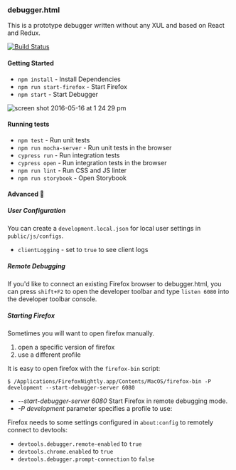 ### debugger.html

This is a prototype debugger written without any XUL and based on React and Redux.

[![Build Status](https://travis-ci.org/jlongster/debugger.html.svg?branch=master)](https://travis-ci.org/jlongster/debugger.html)

#### Getting Started

* `npm install` - Install Dependencies
* `npm run start-firefox` - Start Firefox
* `npm start` - Start Debugger

![screen shot 2016-05-16 at 1 24 29 pm](https://cloud.githubusercontent.com/assets/254562/15297643/34575ca6-1b69-11e6-9703-8ba0a029d4f9.png)

#### Running tests
* `npm test` - Run unit tests
* `npm run mocha-server` - Run unit tests in the browser
* `cypress run` - Run integration tests
* `cypress open` - Run integration tests in the browser
* `npm run lint` - Run CSS and JS linter
* `npm run storybook` - Open Storybook

#### Advanced :see_no_evil:

##### User Configuration

You can create a `development.local.json` for local user settings in `public/js/configs`.

+ `clientLogging` - set to `true` to see client logs

##### Remote Debugging
If you'd like to connect an existing Firefox browser to debugger.html, you can press `shift+F2` to open the developer toolbar and type `listen 6080` into the developer toolbar console.

##### Starting Firefox

Sometimes you will want to open firefox manually.

1) open a specific version of firefox
2) use a different profile

It is easy to open firefox with the `firefox-bin` script:

```
$ /Applications/FirefoxNightly.app/Contents/MacOS/firefox-bin -P development --start-debugger-server 6080
```

* *--start-debugger-server 6080* Start Firefox in remote debugging mode.
* *-P development* parameter specifies a profile to use:

Firefox needs to some settings configured in `about:config` to remotely connect to devtools:

- `devtools.debugger.remote-enabled` to `true`
- `devtools.chrome.enabled` to `true`
- `devtools.debugger.prompt-connection` to `false`
